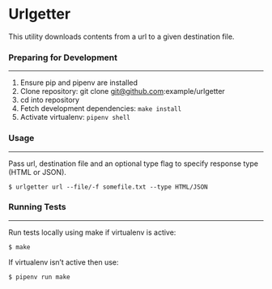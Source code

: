 # Urlgetter
This utility downloads contents from a url to a given destination file.

### Preparing for Development
-----------------------------
1. Ensure pip and pipenv are installed
2. Clone repository: git clone git@github.com:example/urlgetter
3. cd into repository
4. Fetch development dependencies: `make install`
5. Activate virtualenv: `pipenv shell`

### Usage
---------
Pass url, destination file and an optional type flag to specify response type (HTML or JSON).

```
$ urlgetter url --file/-f somefile.txt --type HTML/JSON
```

### Running Tests
-----------------
Run tests locally using make if virtualenv is active:

```
$ make
```

If virtualenv isn’t active then use:

```
$ pipenv run make
```

